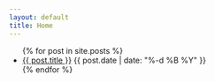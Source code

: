 ```yaml
---
layout: default
title: Home
---
```

<div class="main-content">
<ul class="home-list">
  {% for post in site.posts %}
    <li>
      <a href="{{ post.url }}">{{ post.title }}</a> {{ post.date | date: "%-d %B %Y" }}
    </li>
  {% endfor %}
</ul>
</div>
